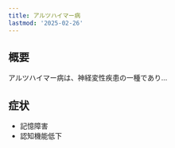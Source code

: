 ```yaml
---
title: アルツハイマー病
lastmod: '2025-02-26'
---
```


## 概要

アルツハイマー病は、神経変性疾患の一種であり...

## 症状

- 記憶障害
- 認知機能低下
